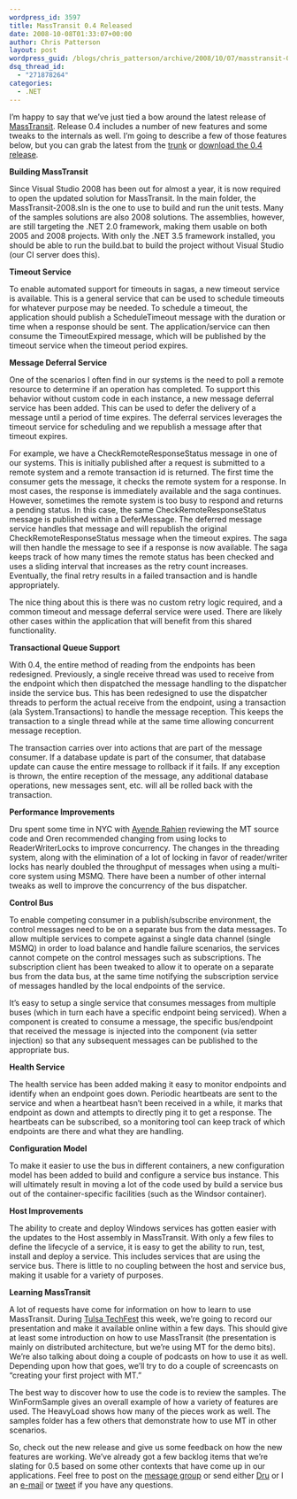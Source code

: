 ```yaml
---
wordpress_id: 3597
title: MassTransit 0.4 Released
date: 2008-10-08T01:33:07+00:00
author: Chris Patterson
layout: post
wordpress_guid: /blogs/chris_patterson/archive/2008/10/07/masstransit-0-4-released.aspx
dsq_thread_id:
  - "271878264"
categories:
  - .NET
---
```

I&#8217;m happy to say that we&#8217;ve just tied a bow around the latest release of [MassTransit](http://code.google.com/p/masstransit/). Release 0.4 includes a number of new features and some tweaks to the internals as well. I&#8217;m going to describe a few of those features below, but you can grab the latest from the [trunk](http://code.google.com/p/masstransit/source/browse/#svn/trunk) or [download the 0.4 release](http://code.google.com/p/masstransit/downloads/list).

**Building MassTransit**

Since Visual Studio 2008 has been out for almost a year, it is now required to open the updated solution for MassTransit. In the main folder, the MassTransit-2008.sln is the one to use to build and run the unit tests. Many of the samples solutions are also 2008 solutions. The assemblies, however, are still targeting the .NET 2.0 framework, making them usable on both 2005 and 2008 projects. With only the .NET 3.5 framework installed, you should be able to run the build.bat to build the project without Visual Studio (our CI server does this).

**Timeout Service**

To enable automated support for timeouts in sagas, a new timeout service is available. This is a general service that can be used to schedule timeouts for whatever purpose may be needed. To schedule a timeout, the application should publish a ScheduleTimeout message with the duration or time when a response should be sent. The application/service can then consume the TimeoutExpired message, which will be published by the timeout service when the timeout period expires.

**Message Deferral Service**

One of the scenarios I often find in our systems is the need to poll a remote resource to determine if an operation has completed. To support this behavior without custom code in each instance, a new message deferral service has been added. This can be used to defer the delivery of a message until a period of time expires. The deferral services leverages the timeout service for scheduling and we republish a message after that timeout expires. 

For example, we have a CheckRemoteResponseStatus message in one of our systems. This is initially published after a request is submitted to a remote system and a remote transaction id is returned. The first time the consumer gets the message, it checks the remote system for a response. In most cases, the response is immediately available and the saga continues. However, sometimes the remote system is too busy to respond and returns a pending status. In this case, the same CheckRemoteResponseStatus message is published within a DeferMessage. The deferred message service handles that message and will republish the original CheckRemoteResponseStatus message when the timeout expires. The saga will then handle the message to see if a response is now available. The saga keeps track of how many times the remote status has been checked and uses a sliding interval that increases as the retry count increases. Eventually, the final retry results in a failed transaction and is handle appropriately.

The nice thing about this is there was no custom retry logic required, and a common timeout and message deferral service were used. There are likely other cases within the application that will benefit from this shared functionality.

**Transactional Queue Support**

With 0.4, the entire method of reading from the endpoints has been redesigned. Previously, a single receive thread was used to receive from the endpoint which then dispatched the message handling to the dispatcher inside the service bus. This has been redesigned to use the dispatcher threads to perform the actual receive from the endpoint, using a transaction (ala System.Transactions) to handle the message reception. This keeps the transaction to a single thread while at the same time allowing concurrent message reception. 

The transaction carries over into actions that are part of the message consumer. If a database update is part of the consumer, that database update can cause the entire message to rollback if it fails. If any exception is thrown, the entire reception of the message, any additional database operations, new messages sent, etc. will all be rolled back with the transaction.

**Performance Improvements**

Dru spent some time in NYC with [Ayende Rahien](http://ayende.com/Blog/) reviewing the MT source code and Oren recommended changing from using locks to ReaderWriterLocks to improve concurrency. The changes in the threading system, along with the elimination of a lot of locking in favor of reader/writer locks has nearly doubled the throughput of messages when using a multi-core system using MSMQ. There have been a number of other internal tweaks as well to improve the concurrency of the bus dispatcher. 

**Control Bus**

To enable competing consumer in a publish/subscribe environment, the control messages need to be on a separate bus from the data messages. To allow multiple services to compete against a single data channel (single MSMQ) in order to load balance and handle failure scenarios, the services cannot compete on the control messages such as subscriptions. The subscription client has been tweaked to allow it to operate on a separate bus from the data bus, at the same time notifying the subscription service of messages handled by the local endpoints of the service. 

It&#8217;s easy to setup a single service that consumes messages from multiple buses (which in turn each have a specific endpoint being serviced). When a component is created to consume a message, the specific bus/endpoint that received the message is injected into the component (via setter injection) so that any subsequent messages can be published to the appropriate bus. 

**Health Service**

The health service has been added making it easy to monitor endpoints and identify when an endpoint goes down. Periodic heartbeats are sent to the service and when a heartbeat hasn&#8217;t been received in a while, it marks that endpoint as down and attempts to directly ping it to get a response. The heartbeats can be subscribed, so a monitoring tool can keep track of which endpoints are there and what they are handling.

**Configuration Model**

To make it easier to use the bus in different containers, a new configuration model has been added to build and configure a service bus instance. This will ultimately result in moving a lot of the code used by build a service bus out of the container-specific facilities (such as the Windsor container).

**Host Improvements**

The ability to create and deploy Windows services has gotten easier with the updates to the Host assembly in MassTransit. With only a few files to define the lifecycle of a service, it is easy to get the ability to run, test, install and deploy a service. This includes services that are using the service bus. There is little to no coupling between the host and service bus, making it usable for a variety of purposes.

**Learning MassTransit**

A lot of requests have come for information on how to learn to use MassTransit. During [Tulsa TechFest](http://techfests.com/Tulsa/2008/default.aspx) this week, we&#8217;re going to record our presentation and make it available online within a few days. This should give at least some introduction on how to use MassTransit (the presentation is mainly on distributed architecture, but we&#8217;re using MT for the demo bits). We&#8217;re also talking about doing a couple of podcasts on how to use it as well. Depending upon how that goes, we&#8217;ll try to do a couple of screencasts on &#8220;creating your first project with MT.&#8221;

The best way to discover how to use the code is to review the samples. The WinFormSample gives an overall example of how a variety of features are used. The HeavyLoad shows how many of the pieces work as well. The samples folder has a few others that demonstrate how to use MT in other scenarios. 

So, check out the new release and give us some feedback on how the new features are working. We&#8217;ve already got a few backlog items that we&#8217;re slating for 0.5 based on some other contexts that have come up in our applications. Feel free to post on the [message group](http://groups.google.com/group/masstransit-discuss?hl=en) or send either [Dru](http://geekswithblogs.net/dsellers/Default.aspx) or I an [e-mail](http://blog.phatboyg.com/contact/) or [tweet](http://twitter.com/PhatBoyG) if you have any questions.